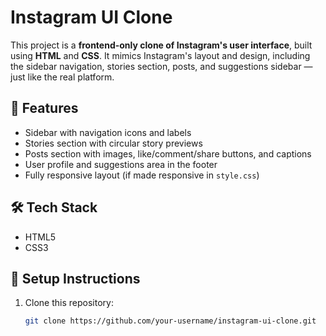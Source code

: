 # Instagram UI Clone

This project is a **frontend-only clone of Instagram's user interface**, built using **HTML** and **CSS**. It mimics Instagram's layout and design, including the sidebar navigation, stories section, posts, and suggestions sidebar — just like the real platform.


## 🚀 Features

- Sidebar with navigation icons and labels
- Stories section with circular story previews
- Posts section with images, like/comment/share buttons, and captions
- User profile and suggestions area in the footer
- Fully responsive layout (if made responsive in `style.css`)

## 🛠️ Tech Stack

- HTML5
- CSS3


## 🔧 Setup Instructions

1. Clone this repository:

   ```bash
   git clone https://github.com/your-username/instagram-ui-clone.git
